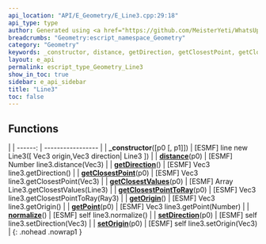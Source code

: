 ```yaml
---
api_location: "API/E_Geometry/E_Line3.cpp:29:18"
api_type: type
author: Generated using <a href="https://github.com/MeisterYeti/WhatsUpDoc">WhatsUpDoc</a>
breadcrumbs: "Geometry:escript_namespace_Geometry"
category: "Geometry"
keywords: _constructor, distance, getDirection, getClosestPoint, getClosestValues, getClosestPointToRay, getOrigin, getPoint, normalize, setDirection, setOrigin
layout: e_api
permalink: escript_type_Geometry_Line3
show_in_toc: true
sidebar: e_api_sidebar
title: "Line3"
toc: false
---
```


## Functions

|
| ------: | ----------------- |
| **_constructor**([p0 [, p1]]) | [ESMF] line new Line3([ Vec3 origin,Vec3 direction\| Line3 ]) |
| **[distance](classGeometry_1_1%5F%5FLineBase#classGeometry_1_1%5F%5FLineBase_1aed1d51950a1f8a1dc70e856dc7a02c20)**(p0) | [ESMF] Number line3.distance(Vec3) |
| **[getDirection](classGeometry_1_1%5F%5FLineBase#classGeometry_1_1%5F%5FLineBase_1af76b11ff7f04dddfe3d82d746e9315fc)**() | [ESMF] Vec3 line3.getDirection() |
| **[getClosestPoint](classGeometry_1_1%5F%5FLineBase#classGeometry_1_1%5F%5FLineBase_1acb0f2583cf3be2476f663552edc41de4)**(p0) | [ESMF] Vec3 line3.getClosestPoint(Vec3) |
| **[getClosestValues](classGeometry_1_1%5F%5FLine#classGeometry_1_1%5F%5FLine_1af8414c49589cae947cc18566a8a6c614)**(p0) | [ESMF] Array Line3.getClosestValues(Line3) |
| **[getClosestPointToRay](classGeometry_1_1%5F%5FLine#classGeometry_1_1%5F%5FLine_1a60be3892674f49c17b98011d053c60b3)**(p0) | [ESMF] Vec3 line3.getClosestPointToRay(Ray3) |
| **[getOrigin](classGeometry_1_1%5F%5FLineBase#classGeometry_1_1%5F%5FLineBase_1aacb3a96cb891fd9df49dc6bdeef9fa9c)**() | [ESMF] Vec3 line3.getOrigin() |
| **[getPoint](classGeometry_1_1%5F%5FLineBase#classGeometry_1_1%5F%5FLineBase_1a88fe304ea210b3731917159f07a43721)**(p0) | [ESMF] Vec3 line3.getPoint(Number) |
| **[normalize](classGeometry_1_1%5F%5FLine#classGeometry_1_1%5F%5FLine_1a5ea9f003cb98fee0dccaf3f2e2a5d942)**() | [ESMF] self line3.normalize() |
| **[setDirection](classGeometry_1_1%5F%5FLine#classGeometry_1_1%5F%5FLine_1ac094dae4354c669ca113de715d27669b)**(p0) | [ESMF] self line3.setDirection(Vec3) |
| **[setOrigin](classGeometry_1_1%5F%5FLine#classGeometry_1_1%5F%5FLine_1af18705bdfa1f4b17096ef49aca2f7c77)**(p0) | [ESMF] self line3.setOrigin(Vec3) |
{: .nohead .nowrap1 }
